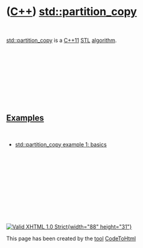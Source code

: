 



 

 

 

 

 

([C++](Cpp.htm)) [std::partition\_copy](CppStdPartition_copy.htm)
=================================================================

 

[std::partition\_copy](CppStdPartition_copy.htm) is a [C++11](Cpp11.htm)
[STL](CppStl.htm) [algorithm](CppAlgorithm.htm).

 

 

 

 

 

[Examples](CppExample.htm)
--------------------------

 

-   [std::partition\_copy example 1:
    basics](CppStdPartition_copyExample1.htm)

 

 

 

 

 





 

[![Valid XHTML 1.0 Strict](valid-xhtml10.png){width="88"
height="31"}](http://validator.w3.org/check?uri=referer)

This page has been created by the [tool](Tools.htm)
[CodeToHtml](ToolCodeToHtml.htm)
